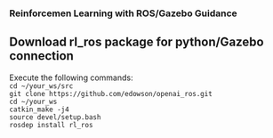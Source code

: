 ### Reinforcemen Learning with ROS/Gazebo Guidance 
## Download rl_ros package for python/Gazebo connection
Execute the following commands:<br>
`cd ~/your_ws/src`<br>
`git clone https://github.com/edowson/openai_ros.git`<br>
`cd ~/your_ws`<br>
`catkin_make -j4`<br>
`source devel/setup.bash`<br>
`rosdep install rl_ros`<br>
